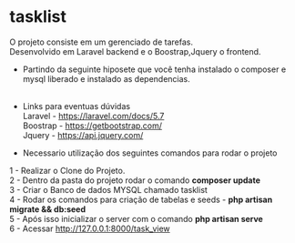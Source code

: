 # tasklist
O projeto consiste em um gerenciado de tarefas.<br>
Desenvolvido em Laravel backend e o Boostrap,Jquery o frontend.



* Partindo da seguinte hiposete que você tenha instalado o composer e mysql liberado e instalado as dependencias.<br><br>
* Links para eventuas dúvidas<br>
    Laravel  - https://laravel.com/docs/5.7<br>
    Boostrap - https://getbootstrap.com/<br>
    Jquery   - https://api.jquery.com/<br>

* Necessario utilização dos seguintes comandos para rodar o projeto<br>

1 - Realizar o Clone do Projeto.<br>
2 - Dentro da pasta do projeto rodar o comando <b>composer update</b><br>
3 - Criar o Banco de dados MYSQL chamado tasklist<br>
4 - Rodar os comandos para criação de tabelas e seeds - <b>php artisan migrate && db:seed </b><br>
5 - Após isso inicializar o server com o comando <b>php artisan serve</b><br>
6 - Acessar http://127.0.0.1:8000/task_view <br>


